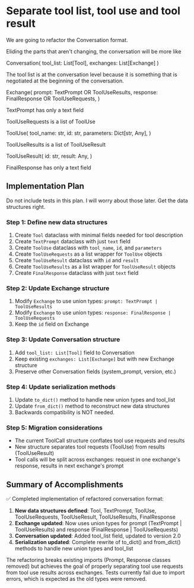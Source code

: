 # Separate tool list, tool use and tool result

We are going to refactor the Conversation format.

Eliding the parts that aren't changing, the conversation will be more like

Conversation(
    tool_list: List[Tool],
    exchanges: List[Exchange]
)

The tool list is at the conversation level because it is something that is negotiated at the beginning of the conversation.

Exchange(
    prompt: TextPrompt OR ToolUseResults,
    response: FinalResponse OR ToolUseRequests,
)

TextPrompt has only a text field

ToolUseRequests is a list of ToolUse

ToolUse(
    tool_name: str,
    id: str,
    parameters: Dict[str, Any],
)

ToolUseResults is a list of ToolUseResult

ToolUseResult(
    id: str,
    result: Any,
)

FinalResponse has only a text field

## Implementation Plan

Do not include tests in this plan. I will worry about those later. 
Get the data structures right.

### Step 1: Define new data structures
1. Create `Tool` dataclass with minimal fields needed for tool description
2. Create `TextPrompt` dataclass with just `text` field
3. Create `ToolUse` dataclass with `tool_name`, `id`, and `parameters`
4. Create `ToolUseRequests` as a list wrapper for `ToolUse` objects
5. Create `ToolUseResult` dataclass with `id` and `result`
6. Create `ToolUseResults` as a list wrapper for `ToolUseResult` objects  
7. Create `FinalResponse` dataclass with just `text` field

### Step 2: Update Exchange structure
1. Modify `Exchange` to use union types: `prompt: TextPrompt | ToolUseResults`
2. Modify `Exchange` to use union types: `response: FinalResponse | ToolUseRequests`
3. Keep the `id` field on Exchange

### Step 3: Update Conversation structure
1. Add `tool_list: List[Tool]` field to Conversation
2. Keep existing `exchanges: List[Exchange]` but with new Exchange structure
3. Preserve other Conversation fields (system_prompt, version, etc.)

### Step 4: Update serialization methods
1. Update `to_dict()` method to handle new union types and tool_list
2. Update `from_dict()` method to reconstruct new data structures
3. Backwards compatibility is NOT needed.

### Step 5: Migration considerations
- The current ToolCall structure conflates tool use requests and results
- New structure separates tool requests (ToolUse) from results (ToolUseResult)
- Tool calls will be split across exchanges: request in one exchange's response, results in next exchange's prompt

## Summary of Accomplishments

✅ Completed implementation of refactored conversation format:

1. **New data structures defined**: Tool, TextPrompt, ToolUse, ToolUseRequests, ToolUseResult, ToolUseResults, FinalResponse
2. **Exchange updated**: Now uses union types for prompt (TextPrompt | ToolUseResults) and response (FinalResponse | ToolUseRequests)  
3. **Conversation updated**: Added tool_list field, updated to version 2.0
4. **Serialization updated**: Complete rewrite of to_dict() and from_dict() methods to handle new union types and tool_list

The refactoring breaks existing imports (Prompt, Response classes removed) but achieves the goal of properly separating tool use requests from tool use results across exchanges. Tests currently fail due to import errors, which is expected as the old types were removed.
